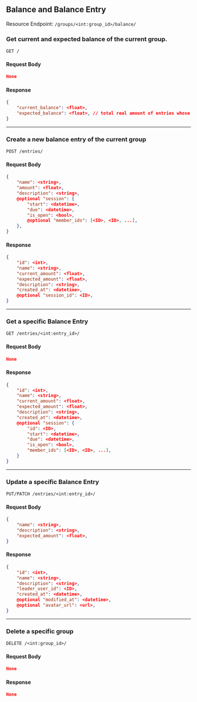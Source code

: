 ## Balance and Balance Entry

Resource Endpoint: `/groups/<int:group_id>/balance/`

### Get current and expected balance of the current group.

`GET /`

#### Request Body

```json
None
```

#### Response

```json
{
    "current_balance": <float>,
    "expected_balance": <float>, // total real amount of entries whose session is closed or not set + total expected amount of entries whose session is open
}
```

---

### Create a new balance entry of the current group

`POST /entries/`

#### Request Body

```json
{
    "name": <string>,
    "amount": <float>,
    "description": <string>,
    @optional "session": {
        "start": <datetime>,
        "due": <datetime>,
        "is_open": <bool>,
        @optional "member_ids": [<ID>, <ID>, ...],
    },
}
```

#### Response

```json
{
    "id": <int>,
    "name": <string>,
    "current_amount": <float>,
    "expected_amount": <float>,
    "description": <string>,
    "created_at": <datetime>,
    @optional "session_id": <ID>,
}
```

---

### Get a specific Balance Entry

`GET /entries/<int:entry_id>/`

#### Request Body

```json
None
```

#### Response

```json
{
    "id": <int>,
    "name": <string>,
    "current_amount": <float>,
    "expected_amount": <float>,
    "description": <string>,
    "created_at": <datetime>,
    @optional "session": {
        "id": <ID>,
        "start": <datetime>,
        "due": <datetime>,
        "is_open": <bool>,
        "member_ids": [<ID>, <ID>, ...],
    }
}
```

---

### Update a specific Balance Entry

`PUT/PATCH /entries/<int:entry_id>/`

#### Request Body

```json
{
    "name": <string>,
    "description": <string>,
    "expected_amount": <float>,
}
```

#### Response

```json
{
    "id": <int>,
    "name": <string>,
    "description": <string>,
    "leader_user_id": <ID>,
    "created_at": <datetime>,
    @optional "modified_at": <datetime>,
    @optional "avatar_url": <url>,
}
```

---

### Delete a specific group

`DELETE /<int:group_id>/`

#### Request Body

```json
None
```

#### Response

```json
None
```
